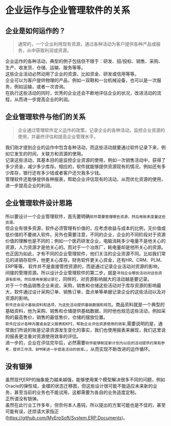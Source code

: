 # 企业运作与企业管理软件的关系
## 企业是如何运作的？
> 通常的，一个企业利用现有资源，通过各种活动为客户提供各种产品或服务，从中获取利润或资源。

企业运作的各种活动，典型的例子包括但不限于：研发、招/投标、销售、采购、生产、收发货、仓储、运输、服务等等。  
这些企业活动必然动用了企业的资源，比如资金、研发或信用等等。  
企业可以为客户提供物理的产品，例如一双鞋和一台机械设备，也可以是一次服务，例如运输，或者一次咨询。  
在执行这些活动的同时，优秀的企业还会不断地评估企业的状况，改进活动的流程，从而进一步提高企业的利润。  
## 企业管理软件与他们的关系
> 企业通过管理软件定义运作的政策，记录企业的各种活动，监控企业资源的使用，并最终评估和提高企业管理水平。

我们刚才提到企业的运作中包含各种活动，而这些活动就要通过软件记录下来，例如它发生的时间，关联方和资源的使用。  
记录这些活动，其基本目的是监控企业资源的使用，例如一次销售活动中，获得了多少资金，减少多少库存。相应的，软件就能够提供资源现有的情况，例如还有多少库存，银行还有多少钱或者客户还欠我多少钱。  
管理软件还能够提供各种报表，帮助企业评估现有的活动，从而优化资源的使用，进一步提高企业的利润。
## 企业管理软件设计思路
所以要设计一个企业管理软件，首先要明确`软件需要管理哪些资源，然后用账来度量这些资源。`  
但企业有很多资源，软件必须管理有价值的，应考虑收益与成本的比例，无价值或低价值的不要纳入软件。另外也需要注意，不同的企业，企业的不同阶段对于资源价值的理解也是不同的；例如一个医药研发企业，电脑消耗多少电量不是他关心的资源，人力资源才是他关心的。而对于一个冶炼厂，耗电量却是他所关心的资源。  
也正因为如此，才有不同的企业管理软件，他们关注的企业资源不同。比如我们常见的进销存软件，他更关心库存。财务软件更关心资金，还有HR、CRM、PLM、ERP等等。
软件并不是直接管控资源的，而是通过记录企业活动对资源的影响，间接的管理资源。所以设计企业管理软件的第二步，就是`寻找企业哪些活动对这些资源有影响，然后使用单据记录它`，同样的，对资源影响越大的活动越是要记录。  
对于一个商品销售企业来说，采购，销售和仓储这些活动对于库存资源的影响最大，软件通过设计采购订单、销售订单，盘点单等单据记录企业的这些活动以及对资源的影响。  
`软件还会设计基础资料和选项，为这些活动提供基础数据和规范`。商品资料就是一个典型的基础资料，他为采购、销售和仓储提供基础数据，同时他也规范这些活动，例如采购的最高售价，销售的最低售价，仓储的摆放位置。  
`软件应设计各种内置或自定义报表和KPI，帮助企业评估资源使用的效率`,需要说明的是，通常我们所说的账是记录资源发生变化的事实，我们也使用报表来展现，我们这里说的报表更注重对资源使用效率的评估。  
进一步的，企业在评估完毕后，必然需要`软件能够制定新计划为以后的活动提供约束和参考，提供工作流、BPM来进一步提高活动的效率。`，从而实现不断改进的运作循环。
## 没有银弹
虽然现代ERP的抽象能力越来越强，能够使用某个模型解决很多不同的问题，例如Oracle的弹性域，金蝶的状态迁移图，但这些设计很可能不能适应未来新的业务，甚至当前的业务也不能试用，这都需要为各自的业务适度定制。  
正所谓没有银弹。  
虽然在此行业工作多年，但奈何本人愚钝，所以提出的方案可能也是不佳的，甚至可能有误，还烦请大家指正(https://github.com/MyErpSoft/System.ERP.Documents)。  

